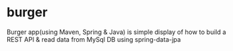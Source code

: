 # burger
Burger app(using Maven, Spring &amp; Java) is simple display of how to build a REST API &amp; read data from MySql DB using spring-data-jpa
